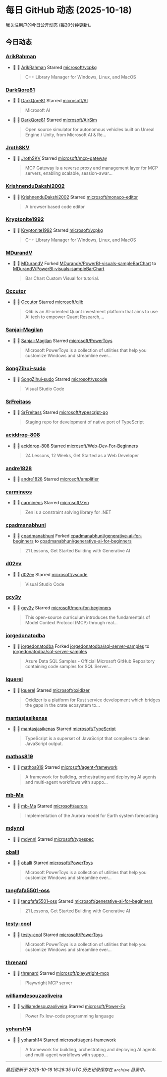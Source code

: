 # 每日 GitHub 动态 (2025-10-18)

我关注用户的今日公开动态 (每20分钟更新)。

## 今日动态

### [ArikRahman](https://github.com/ArikRahman)
- 🌟 👤 [ArikRahman](https://github.com/ArikRahman) Starred [microsoft/vcpkg](https://github.com/microsoft/vcpkg)
  > C++ Library Manager for Windows, Linux, and MacOS

### [DarkQore81](https://github.com/DarkQore81)
- 🌟 👤 [DarkQore81](https://github.com/DarkQore81) Starred [microsoft/AI](https://github.com/microsoft/AI)
  > Microsoft AI
- 🌟 👤 [DarkQore81](https://github.com/DarkQore81) Starred [microsoft/AirSim](https://github.com/microsoft/AirSim)
  > Open source simulator for autonomous vehicles built on Unreal Engine / Unity, from Microsoft AI & Re...

### [JrothSKV](https://github.com/JrothSKV)
- 🌟 👤 [JrothSKV](https://github.com/JrothSKV) Starred [microsoft/mcp-gateway](https://github.com/microsoft/mcp-gateway)
  > MCP Gateway is a reverse proxy and management layer for MCP servers, enabling scalable, session-awar...

### [KrishnenduDakshi2002](https://github.com/KrishnenduDakshi2002)
- 🌟 👤 [KrishnenduDakshi2002](https://github.com/KrishnenduDakshi2002) Starred [microsoft/monaco-editor](https://github.com/microsoft/monaco-editor)
  > A browser based code editor

### [Kryptonite1992](https://github.com/Kryptonite1992)
- 🌟 👤 [Kryptonite1992](https://github.com/Kryptonite1992) Starred [microsoft/vcpkg](https://github.com/microsoft/vcpkg)
  > C++ Library Manager for Windows, Linux, and MacOS

### [MDurandV](https://github.com/MDurandV)
- 🍴 👤 [MDurandV](https://github.com/MDurandV) Forked [MDurandV/PowerBI-visuals-sampleBarChart](https://github.com/MDurandV/PowerBI-visuals-sampleBarChart) to [MDurandV/PowerBI-visuals-sampleBarChart](https://github.com/MDurandV/PowerBI-visuals-sampleBarChart)
  > Bar Chart Custom Visual for tutorial.

### [Occutor](https://github.com/Occutor)
- 🌟 👤 [Occutor](https://github.com/Occutor) Starred [microsoft/qlib](https://github.com/microsoft/qlib)
  > Qlib is an AI-oriented Quant investment platform that aims to use AI tech to empower Quant Research,...

### [Sanjai-Magilan](https://github.com/Sanjai-Magilan)
- 🌟 👤 [Sanjai-Magilan](https://github.com/Sanjai-Magilan) Starred [microsoft/PowerToys](https://github.com/microsoft/PowerToys)
  > Microsoft PowerToys is a collection of utilities that help you customize Windows and streamline ever...

### [SongZihui-sudo](https://github.com/SongZihui-sudo)
- 🌟 👤 [SongZihui-sudo](https://github.com/SongZihui-sudo) Starred [microsoft/vscode](https://github.com/microsoft/vscode)
  > Visual Studio Code

### [SrFreitass](https://github.com/SrFreitass)
- 🌟 👤 [SrFreitass](https://github.com/SrFreitass) Starred [microsoft/typescript-go](https://github.com/microsoft/typescript-go)
  > Staging repo for development of native port of TypeScript

### [aciddrop-808](https://github.com/aciddrop-808)
- 🌟 👤 [aciddrop-808](https://github.com/aciddrop-808) Starred [microsoft/Web-Dev-For-Beginners](https://github.com/microsoft/Web-Dev-For-Beginners)
  > 24 Lessons, 12 Weeks, Get Started as a Web Developer

### [andre1828](https://github.com/andre1828)
- 🌟 👤 [andre1828](https://github.com/andre1828) Starred [microsoft/amplifier](https://github.com/microsoft/amplifier)

### [carmineos](https://github.com/carmineos)
- 🌟 👤 [carmineos](https://github.com/carmineos) Starred [microsoft/Zen](https://github.com/microsoft/Zen)
  > Zen is a constraint solving library for .NET

### [cpadmanabhuni](https://github.com/cpadmanabhuni)
- 🍴 👤 [cpadmanabhuni](https://github.com/cpadmanabhuni) Forked [cpadmanabhuni/generative-ai-for-beginners](https://github.com/cpadmanabhuni/generative-ai-for-beginners) to [cpadmanabhuni/generative-ai-for-beginners](https://github.com/cpadmanabhuni/generative-ai-for-beginners)
  > 21 Lessons, Get Started Building with Generative AI 

### [d02ev](https://github.com/d02ev)
- 🌟 👤 [d02ev](https://github.com/d02ev) Starred [microsoft/vscode](https://github.com/microsoft/vscode)
  > Visual Studio Code

### [gcy3y](https://github.com/gcy3y)
- 🌟 👤 [gcy3y](https://github.com/gcy3y) Starred [microsoft/mcp-for-beginners](https://github.com/microsoft/mcp-for-beginners)
  > This open-source curriculum introduces the fundamentals of Model Context Protocol (MCP) through real...

### [jorgedonatodba](https://github.com/jorgedonatodba)
- 🍴 👤 [jorgedonatodba](https://github.com/jorgedonatodba) Forked [jorgedonatodba/sql-server-samples](https://github.com/jorgedonatodba/sql-server-samples) to [jorgedonatodba/sql-server-samples](https://github.com/jorgedonatodba/sql-server-samples)
  > Azure Data SQL Samples - Official Microsoft GitHub Repository containing code samples for SQL Server...

### [lquerel](https://github.com/lquerel)
- 🌟 👤 [lquerel](https://github.com/lquerel) Starred [microsoft/oxidizer](https://github.com/microsoft/oxidizer)
  > Oxidizer is a platform for Rust service development which bridges the gaps in the crate ecosystem to...

### [mantasjasikenas](https://github.com/mantasjasikenas)
- 🌟 👤 [mantasjasikenas](https://github.com/mantasjasikenas) Starred [microsoft/TypeScript](https://github.com/microsoft/TypeScript)
  > TypeScript is a superset of JavaScript that compiles to clean JavaScript output.

### [mathos819](https://github.com/mathos819)
- 🌟 👤 [mathos819](https://github.com/mathos819) Starred [microsoft/agent-framework](https://github.com/microsoft/agent-framework)
  > A framework for building, orchestrating and deploying AI agents and multi-agent workflows with suppo...

### [mb-Ma](https://github.com/mb-Ma)
- 🌟 👤 [mb-Ma](https://github.com/mb-Ma) Starred [microsoft/aurora](https://github.com/microsoft/aurora)
  > Implementation of the Aurora model for Earth system forecasting

### [mdynnl](https://github.com/mdynnl)
- 🌟 👤 [mdynnl](https://github.com/mdynnl) Starred [microsoft/typespec](https://github.com/microsoft/typespec)

### [oballi](https://github.com/oballi)
- 🌟 👤 [oballi](https://github.com/oballi) Starred [microsoft/PowerToys](https://github.com/microsoft/PowerToys)
  > Microsoft PowerToys is a collection of utilities that help you customize Windows and streamline ever...

### [tangfafa5501-oss](https://github.com/tangfafa5501-oss)
- 🌟 👤 [tangfafa5501-oss](https://github.com/tangfafa5501-oss) Starred [microsoft/generative-ai-for-beginners](https://github.com/microsoft/generative-ai-for-beginners)
  > 21 Lessons, Get Started Building with Generative AI 

### [testy-cool](https://github.com/testy-cool)
- 🌟 👤 [testy-cool](https://github.com/testy-cool) Starred [microsoft/PowerToys](https://github.com/microsoft/PowerToys)
  > Microsoft PowerToys is a collection of utilities that help you customize Windows and streamline ever...

### [threnard](https://github.com/threnard)
- 🌟 👤 [threnard](https://github.com/threnard) Starred [microsoft/playwright-mcp](https://github.com/microsoft/playwright-mcp)
  > Playwright MCP server

### [williamdesouzaoliveira](https://github.com/williamdesouzaoliveira)
- 🌟 👤 [williamdesouzaoliveira](https://github.com/williamdesouzaoliveira) Starred [microsoft/Power-Fx](https://github.com/microsoft/Power-Fx)
  > Power Fx low-code programming language

### [yoharsh14](https://github.com/yoharsh14)
- 🌟 👤 [yoharsh14](https://github.com/yoharsh14) Starred [microsoft/agent-framework](https://github.com/microsoft/agent-framework)
  > A framework for building, orchestrating and deploying AI agents and multi-agent workflows with suppo...


---
*最后更新于 2025-10-18 16:26:35 UTC*
*历史记录保存在 `archive` 目录中。*
